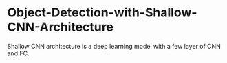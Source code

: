 # Object-Detection-with-Shallow-CNN-Architecture
Shallow CNN architecture is a deep learning model with a few layer of CNN and FC.</b>
